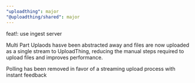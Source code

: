 ```yaml
---
"uploadthing": major
"@uploadthing/shared": major
---
```


feat!: use ingest server

Multi Part Uplaods hasve been abstracted away and files are now uploaded as a single stream to UploadThing, reducing the manual steps required to upload files and improves performance.

Polling has been removed in favor of a streaming upload process with instant feedback